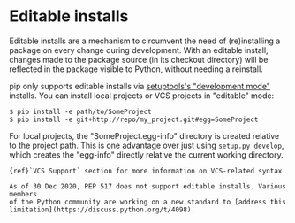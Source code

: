# Editable installs

Editable installs are a mechanism to circumvent the need of (re)installing a
package on every change during development. With an editable install, changes
made to the package source (in its checkout directory) will be reflected in the
package visible to Python, without needing a reinstall.

pip only supports editable installs via [setuptools's "development mode"][1]
installs. You can install local projects or VCS projects in "editable" mode:

```{pip-cli}
$ pip install -e path/to/SomeProject
$ pip install -e git+http://repo/my_project.git#egg=SomeProject
```

For local projects, the "SomeProject.egg-info" directory is created relative to
the project path. This is one advantage over just using ``setup.py develop``,
which creates the "egg-info" directly relative the current working directory.

```{seealso}
{ref}`VCS Support` section for more information on VCS-related syntax.
```

```{important}
As of 30 Dec 2020, PEP 517 does not support editable installs. Various members
of the Python community are working on a new standard to [address this
limitation](https://discuss.python.org/t/4098).
```

[1]: https://setuptools.readthedocs.io/en/latest/userguide/development_mode.html#development-mode
